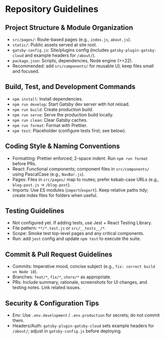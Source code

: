 # Repository Guidelines

## Project Structure & Module Organization
- `src/pages/`: Route-based pages (e.g., `index.js`, `about.js`).
- `static/`: Public assets served at site root.
- `gatsby-config.js`: Site/plugins config (includes `gatsby-plugin-gatsby-cloud` and example headers for `/about/`).
- `package.json`: Scripts, dependencies, Node engine (>=22).
- Recommended: add `src/components/` for reusable UI; keep files small and focused.

## Build, Test, and Development Commands
- `npm install`: Install dependencies.
- `npm run develop`: Start Gatsby dev server with hot reload.
- `npm run build`: Create production build.
- `npm run serve`: Serve the production build locally.
- `npm run clean`: Clear Gatsby caches.
- `npm run format`: Format with Prettier.
- `npm test`: Placeholder (configure tests first; see below).

## Coding Style & Naming Conventions
- Formatting: Prettier enforced; 2-space indent. Run `npm run format` before PRs.
- React: Functional components; component files in `src/components/` using PascalCase (e.g., `NavBar.js`).
- Pages: Files in `src/pages/` map to routes; prefer kebab-case URLs (e.g., `blog-post.js` → `/blog-post`).
- Imports: Use ES modules (`import`/`export`). Keep relative paths tidy; create index files for folders when useful.

## Testing Guidelines
- Not configured yet. If adding tests, use Jest + React Testing Library.
- File pattern: `**/*.test.js` or `src/__tests__/*`.
- Scope: Smoke test top-level pages and any critical components.
- Run: add `jest` config and update `npm test` to execute the suite.

## Commit & Pull Request Guidelines
- Commits: Imperative mood, concise subject (e.g., `fix: correct build on Node 18`).
- Branches: `feat/*`, `fix/*`, `chore/*` as appropriate.
- PRs: Include summary, rationale, screenshots for UI changes, and testing notes. Link related issues.

## Security & Configuration Tips
- Env: Use `.env.development` / `.env.production` for secrets; do not commit them.
- Headers/Auth: `gatsby-plugin-gatsby-cloud` sets example headers for `/about/`; adjust in `gatsby-config.js` before deploying.
